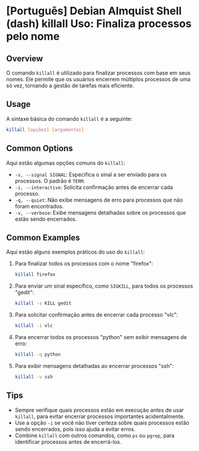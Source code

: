 # [Português] Debian Almquist Shell (dash) killall Uso: Finaliza processos pelo nome

## Overview
O comando `killall` é utilizado para finalizar processos com base em seus nomes. Ele permite que os usuários encerrem múltiplos processos de uma só vez, tornando a gestão de tarefas mais eficiente.

## Usage
A sintaxe básica do comando `killall` é a seguinte:

```bash
killall [opções] [argumentos]
```

## Common Options
Aqui estão algumas opções comuns do `killall`:

- `-s, --signal SIGNAL`: Especifica o sinal a ser enviado para os processos. O padrão é `TERM`.
- `-i, --interactive`: Solicita confirmação antes de encerrar cada processo.
- `-q, --quiet`: Não exibe mensagens de erro para processos que não foram encontrados.
- `-v, --verbose`: Exibe mensagens detalhadas sobre os processos que estão sendo encerrados.

## Common Examples
Aqui estão alguns exemplos práticos do uso do `killall`:

1. Para finalizar todos os processos com o nome "firefox":

    ```bash
    killall firefox
    ```

2. Para enviar um sinal específico, como `SIGKILL`, para todos os processos "gedit":

    ```bash
    killall -s KILL gedit
    ```

3. Para solicitar confirmação antes de encerrar cada processo "vlc":

    ```bash
    killall -i vlc
    ```

4. Para encerrar todos os processos "python" sem exibir mensagens de erro:

    ```bash
    killall -q python
    ```

5. Para exibir mensagens detalhadas ao encerrar processos "ssh":

    ```bash
    killall -v ssh
    ```

## Tips
- Sempre verifique quais processos estão em execução antes de usar `killall`, para evitar encerrar processos importantes acidentalmente.
- Use a opção `-i` se você não tiver certeza sobre quais processos estão sendo encerrados, pois isso ajuda a evitar erros.
- Combine `killall` com outros comandos, como `ps` ou `pgrep`, para identificar processos antes de encerrá-los.